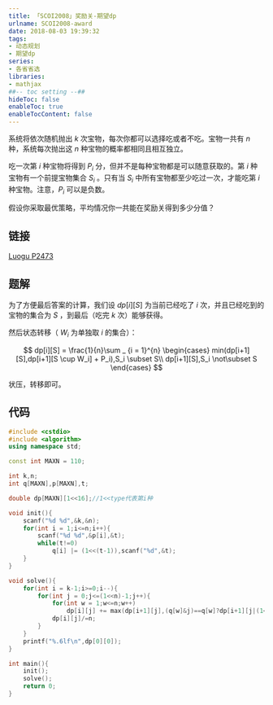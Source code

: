 ```yaml
---
title: 「SCOI2008」奖励关-期望dp
urlname: SCOI2008-award
date: 2018-08-03 19:39:32
tags:
- 动态规划
- 期望dp
series:
- 各省省选
libraries:
- mathjax 
##-- toc setting --##
hideToc: false
enableToc: true
enableTocContent: false
---
```


系统将依次随机抛出 $k$ 次宝物，每次你都可以选择吃或者不吃。宝物一共有 $n$ 种，系统每次抛出这 $n$ 种宝物的概率都相同且相互独立。

吃一次第 $i$ 种宝物将得到 $P_i$ 分，但并不是每种宝物都是可以随意获取的。第 $i$ 种宝物有一个前提宝物集合 $S_i$ 。只有当 $S_i$ 中所有宝物都至少吃过一次，才能吃第 $i$ 种宝物。注意，$P_i$ 可以是负数。

假设你采取最优策略，平均情况你一共能在奖励关得到多少分值？


<!--more-->

## 链接

[Luogu P2473](https://www.luogu.org/problemnew/show/P2473)

## 题解

为了方便最后答案的计算，我们设 $dp[i][S]$ 为当前已经吃了 $i$ 次，并且已经吃到的宝物的集合为 $S$ ，到最后（吃完 $k$ 次）能够获得。

然后状态转移（ $W_i$ 为单独取 $i$ 的集合）：

$$
dp[i][S] = \frac{1}{n}\sum _ {i = 1}^{n} 
\begin{cases}
min(dp[i+1][S],dp[i+1][S \cup W_i] + P_i),S_i \subset S\\
dp[i+1][S],S_i \not\subset S
\end{cases}
$$

状压，转移即可。


## 代码


```cpp
#include <cstdio>
#include <algorithm>
using namespace std;

const int MAXN = 110;

int k,n;
int q[MAXN],p[MAXN],t;

double dp[MAXN][1<<16];//1<<type代表第i种

void init(){
    scanf("%d %d",&k,&n);
    for(int i = 1;i<=n;i++){
        scanf("%d %d",&p[i],&t);
        while(t!=0)
            q[i] |= (1<<(t-1)),scanf("%d",&t);
    }
}

void solve(){
    for(int i = k-1;i>=0;i--){
        for(int j = 0;j<=(1<<n)-1;j++){
            for(int w = 1;w<=n;w++)
                dp[i][j] += max(dp[i+1][j],(q[w]&j)==q[w]?dp[i+1][j|(1<<w-1)]+p[w]:-1e9);
            dp[i][j]/=n;
        }
    }
    printf("%.6lf\n",dp[0][0]);
}

int main(){
    init();
    solve();
    return 0;
}
```

